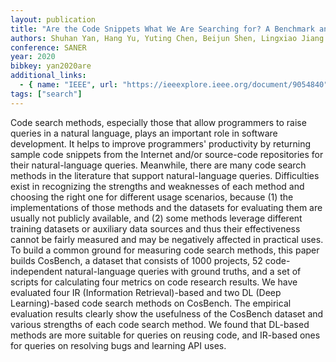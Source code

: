 ```yaml
---
layout: publication
title: "Are the Code Snippets What We Are Searching for? A Benchmark and an Empirical Study on Code Search with Natural-Language Queries"
authors: Shuhan Yan, Hang Yu, Yuting Chen, Beijun Shen, Lingxiao Jiang
conference: SANER
year: 2020
bibkey: yan2020are
additional_links:
  - { name: "IEEE", url: "https://ieeexplore.ieee.org/document/9054840" }
tags: ["search"]
---
```


Code search methods, especially those that allow programmers to raise queries in a natural language, plays an important role in software development. It helps to improve programmers' productivity by returning sample code snippets from the Internet and/or source-code repositories for their natural-language queries. Meanwhile, there are many code search methods in the literature that support natural-language queries. Difficulties exist in recognizing the strengths and weaknesses of each method and choosing the right one for different usage scenarios, because (1) the implementations of those methods and the datasets for evaluating them are usually not publicly available, and (2) some methods leverage different training datasets or auxiliary data sources and thus their effectiveness cannot be fairly measured and may be negatively affected in practical uses. To build a common ground for measuring code search methods, this paper builds CosBench, a dataset that consists of 1000 projects, 52 code-independent natural-language queries with ground truths, and a set of scripts for calculating four metrics on code research results. We have evaluated four IR (Information Retrieval)-based and two DL (Deep Learning)-based code search methods on CosBench. The empirical evaluation results clearly show the usefulness of the CosBench dataset and various strengths of each code search method. We found that DL-based methods are more suitable for queries on reusing code, and IR-based ones for queries on resolving bugs and learning API uses.
